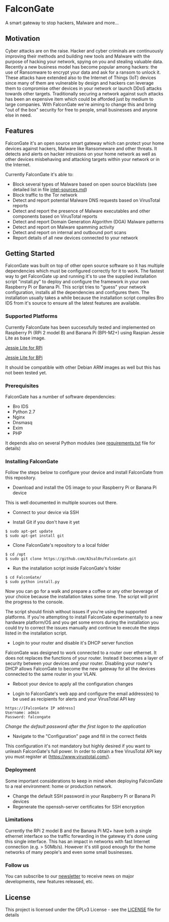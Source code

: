# FalconGate

A smart gateway to stop hackers, Malware and more...

## Motivation

Cyber attacks are on the raise. Hacker and cyber criminals are continuously improving their methods and building new tools and Malware with the purpose of hacking your network, spying on you and stealing valuable data. Recently a new business model has become popular among hackers: the use of Ransomware to encrypt your data and ask for a ransom to unlock it. These attacks have extended also to the Internet of Things (IoT) devices since many of them are vulnerable by design and hackers can leverage them to compromise other devices in your network or launch DDoS attacks towards other targets. Traditionally securing a network against such attacks has been an expensive item which could be afforded just by medium to large companies. With FalconGate we're aiming to change this and bring "out of the box" security for free to people, small businesses and anyone else in need.

## Features

FalconGate it's an open source smart gateway which can protect your home devices against hackers, Malware like Ransomeware and other threats. It detects and alerts on hacker intrusions on your home network as well as other devices misbehaving and attacking targets within your network or in the Internet.

Currently FalconGate it's able to:

- Block several types of Malware based on open source blacklists (see detailed list in file [intel-sources.md](intel-sources.md))
- Block traffic to the Tor network
- Detect and report potential Malware DNS requests based on VirusTotal reports
- Detect and report the presence of Malware executables and other components based on VirusTotal reports
- Detect and report Domain Generation Algorithm (DGA) Malware patterns
- Detect and report on Malware spamming activity
- Detect and report on internal and outbound port scans
- Report details of all new devices connected to your network

## Getting Started

FalconGate was built on top of other open source software so it has multiple dependencies which must be configured correctly for it to work. The fastest way to get FalconGate up and running it's to use the supplied installation script "install.py" to deploy and configure the framework in your own Raspberry Pi or Banana Pi. This script tries to "guess" your network configuration, installs all the dependencies and configures them. The installation usually takes a while because the installation script compiles Bro IDS from it's source to ensure all the latest features are available.

### Supported Platforms

Currently FalconGate has been successfully tested and implemented on Raspberry Pi (RPi 2 model B) and Banana Pi (BPI-M2+) using Raspian Jessie Lite as base image.

[Jessie Lite for RPi](https://downloads.raspberrypi.org/raspbian_lite_latest)

[Jessie Lite for BPi](https://drive.google.com/file/d/0B_YnvHgh2rwjdWp0bXRheHNJM1E/view?usp=sharing)

It should be compatible with other Debian ARM images as well but this has not been tested yet.

### Prerequisites

FalconGate has a number of software dependencies:

- Bro IDS
- Python 2.7
- Nginx
- Dnsmasq
- Exim
- PHP

It depends also on several Python modules (see [requirements.txt](requirements.txt) file for details)

### Installing FalconGate

Follow the steps below to configure your device and install FalconGate from this repository.

- Download and install the OS image to your Raspberry Pi or Banana Pi device

This is well documented in multiple sources out there.

- Connect to your device via SSH

- Install Git if you don't have it yet
```
$ sudo apt-get update
$ sudo apt-get install git
```
- Clone FalconGate's repository to a local folder
```
$ cd /opt
$ sudo git clone https://github.com/A3sal0n/FalconGate.git
```
- Run the installation script inside FalconGate's folder
```
$ cd FalconGate/
$ sudo python install.py
```
Now you can go for a walk and prepare a coffee or any other beverage of your choice because the installation takes some time. The script will print the progress to the console.

The script should finish without issues if you're using the supported platforms. If you're attempting to install FalconGate experimentally to a new hardware platform/OS and you get some errors during the installation you could try to correct the issues manually and continue to execute the steps listed in the installation script.

- Login to your router and disable it's DHCP server function

FalconGate was designed to work connected to a router over ethernet. It does not replaces the functions of your router. Instead it becomes a layer of security between your devices and your router. Disabling your router's DHCP allows FalconGate to become the new gateway for all the devices connected to the same router in your VLAN.

- Reboot your device to apply all the configuration changes

- Login to FalconGate's web app and configure the email address(es) to be used as recipients for alerts and your VirusTotal API key
```
https://[FalconGate IP address]
Username: admin
Password: falcongate
```
*Change the default password after the first logon to the application*

- Navigate to the "Configuration" page and fill in the correct fields

This configuration it's not mandatory but highly desired if you want to unleash FalconGate's full power.
In order to obtain a free VirusTotal API key you must register at (https://www.virustotal.com/).

### Deployment

Some important considerations to keep in mind when deploying FalconGate to a real environment: home or production network.

- Change the default SSH password in your Raspberry Pi or Banana Pi devices
- Regenerate the openssh-server certificates for SSH encryption

### Limitations

Currently the RPi 2 model B and the Banana Pi M2+ have both a single ethernet interface so the traffic forwarding in the gateway it's done using this single interface. This has an impact in networks with fast Internet connection (e.g. > 50Mb/s). However it's still good enough for the home networks of many people's  and even some small businesses. 

### Follow us

You can subscribe to our [newsletter](http://eepurl.com/cvwEYj) to receive news on major developments, new features released, etc.

## License

This project is licensed under the GPLv3 License - see the [LICENSE](LICENSE) file for details

